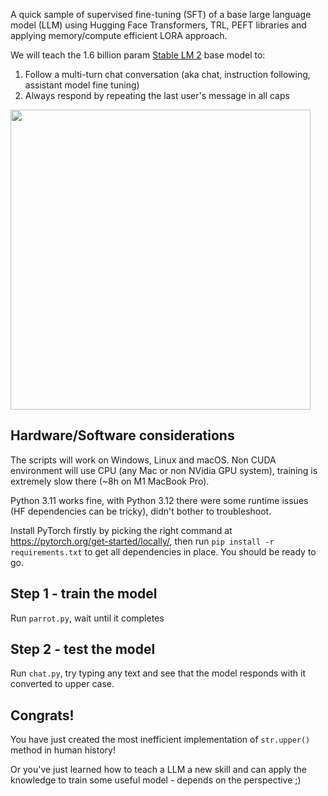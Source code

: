 A quick sample of supervised fine-tuning (SFT) of a base large language model (LLM) using Hugging Face Transformers, TRL, PEFT libraries and applying memory/compute efficient LORA approach. 

We will teach the 1.6 billion param [Stable LM 2](https://huggingface.co/stabilityai/stablelm-2-1_6b) base model to:
1. Follow a multi-turn chat conversation (aka chat, instruction following, assistant model fine tuning)
2. Always respond by repeating the last user's message in all caps
<img src="https://github.com/maxim-saplin/parrot_sft/assets/7947027/b4eca263-c4fb-49f7-beb0-ce74f6f0b3e1" width="480">

## Hardware/Software considerations

The scripts will work on Windows, Linux and macOS. Non CUDA environment will use CPU (any Mac or non NVidia GPU system), training is extremely slow there (~8h on M1 MacBook Pro).

Python 3.11 works fine, with Python 3.12 there were some runtime issues (HF dependencies can be tricky), didn't bother to troubleshoot.

Install PyTorch firstly by picking the right command at https://pytorch.org/get-started/locally/, then run `pip install -r requirements.txt` to get all dependencies in place. You should be ready to go.

## Step 1 - train the model

Run `parrot.py`, wait until it completes

## Step 2 - test the model

Run `chat.py`, try typing any text and see that the model responds with it converted to upper case.

## Congrats! 

You have just created the most inefficient implementation of `str.upper()` method in human history! 

Or you've just learned how to teach a LLM a new skill and can apply the knowledge to train some useful model - depends on the perspective ;)
